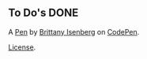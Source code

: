 To Do's DONE
------------


A [Pen](https://codepen.io/brittanyleigh/pen/JKpWzw) by [Brittany Isenberg](http://codepen.io/brittanyleigh) on [CodePen](http://codepen.io/).

[License](https://codepen.io/brittanyleigh/pen/JKpWzw/license).